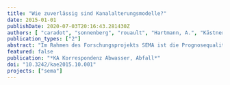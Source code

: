 ```yaml
---
title: "Wie zuverlässig sind Kanalalterungsmodelle?"
date: 2015-01-01
publishDate: 2020-07-03T20:16:43.281430Z
authors: [ "caradot", "sonnenberg", "rouault", "Hartmann, A.", "Kästner, A.", "Kropp, I.", "Ringe, A.", "Timm, M.", "Mesek, C." ]
publication_types: ["2"]
abstract: "Im Rahmen des Forschungsprojekts SEMA ist die Prognosequalität eines Alterungsmodells anhand der TV-Inspektionsdaten der Stadt Braunschweig geprüft worden. Die Qualität der Prognose wurde auf der Grundlage einer Probe von 35.826 Inspektionen bewertet. Die Inspektionen wurden mittels eines substanzbasierten Modells klassifiziert. In einem zweiten Schritt wurde das statistische Modell KANEW-Z angewandt, um die Kanalalterung zu simulieren. Der Vergleich der Inspektions- mit den Simulationsergebnissen zeigt, dass das Modell in der Lage ist, die Zustandsverteilung des Systems ziemlich genau wiederzugeben. Die Ergebnisse sind auch ermutigend auf individueller Haltungsebene. Im Allgemeinen zeigt das Alterungsmodell viel bessere Ergebnisse als ein einfaches lineares Alterungsmodell. Schlussfolgernd unterstreichen die Ergebnisse das Interesse und den potentiellen Nutzen der Anwendung von Alterungsmodellen zur Unterstützung von Asset-Management-Strategien."
featured: false
publication: "*KA Korrespondenz Abwasser, Abfall*"
doi: "10.3242/kae2015.10.001"
projects: ["sema"]
---
```


